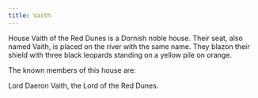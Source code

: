 ```yaml
---
title: Vaith
---
```


 House Vaith of the Red Dunes is a Dornish noble house. Their seat, also named Vaith, is placed on the river with the same name. They blazon their shield with three black leopards standing on a yellow pile on orange.

The known members of this house are:

Lord Daeron Vaith, the Lord of the Red Dunes. 


